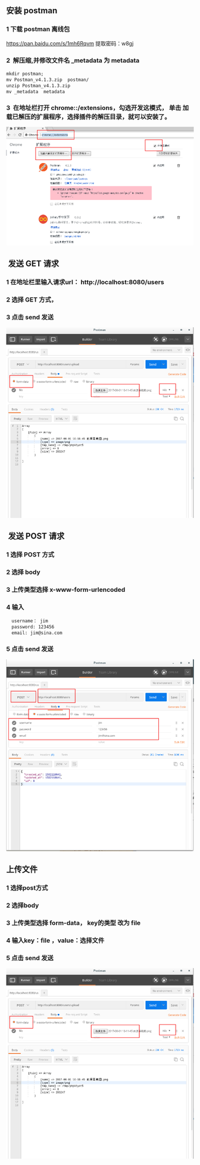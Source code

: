 ## 安装 postman
### 1 下载 postman 离线包 
https://pan.baidu.com/s/1mh6Rqvm
提取密码：w8gj

### 2  解压缩,并修改文件名 _metadata 为 metadata
```
mkdir postman;
mv Postman_v4.1.3.zip  postman/
unzip Postman_v4.1.3.zip
mv _metadata  metadata
```

### 3  在地址栏打开 chrome::/extensions，勾选开发这模式， 单击 加载已解压的扩展程序，选择插件的解压目录，就可以安装了。

<img src="https://raw.githubusercontent.com/risen-king/doc/master/img/postman-install.png" width="600px" />



##  发送 GET 请求

### 1 在地址栏里输入请求url： http://localhost:8080/users

### 2 选择 GET 方式，

### 3 点击 send 发送

<img src="https://raw.githubusercontent.com/risen-king/doc/master/img/postman-get.png" width="600px" />


##  发送 POST 请求

### 1 选择 POST 方式

### 2 选择 body

### 3 上传类型选择 x-www-form-urlencoded 

### 4 输入
```
  username： jim
  password: 123456
  email: jim@sina.com
```
  
### 5 点击 send 发送

<img src="https://raw.githubusercontent.com/risen-king/doc/master/img/postman-post.png" width="600px" />



## 上传文件

### 1 选择post方式

### 2 选择body

### 3 上传类型选择 form-data， key的类型 改为 file

### 4 输入key：file  ，value：选择文件

### 5 点击 send 发送

<img src="https://raw.githubusercontent.com/risen-king/doc/master/img/postman-file.png" width="600px" />
